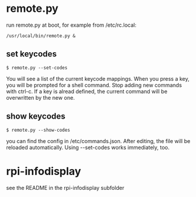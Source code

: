 remote.py
=========

run remote.py at boot, for example from /etc/rc.local:

    /usr/local/bin/remote.py &

set keycodes
------------

    $ remote.py --set-codes

You will see a list of the current keycode mappings.
When you press a key, you will be prompted for a shell command. Stop adding new commands with ctrl-c.
If a key is alread defined, the current command will be overwritten by the new one.


show keycodes
-------------

    $ remote.py --show-codes

you can find the config in /etc/commands.json.
After editing, the file will be reloaded automatically.
Using --set-codes works immediately, too.


rpi-infodisplay
===============
see the README in the rpi-infodisplay subfolder
